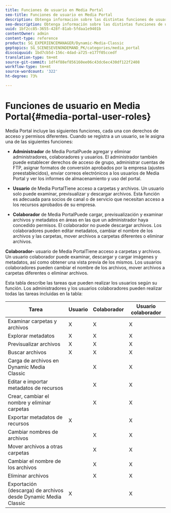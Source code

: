 ```yaml
---
title: Funciones de usuario en Media Portal
seo-title: Funciones de usuario en Media Portal
description: Obtenga información sobre las distintas funciones de usuario disponibles en Media Portal.
seo-description: Obtenga información sobre las distintas funciones de usuario disponibles en Media Portal.
uuid: 1bf2cc85-3655-428f-81ab-5fdaa1e9401b
contentOwner: admin
content-type: reference
products: SG_EXPERIENCEMANAGER/Dynamic-Media-Classic
geptopics: SG_SCENESEVENONDEMAND_PK/categories/media_portal
discoiquuid: 1bd7cb5d-156c-4dad-a725-e177f05ccedf
translation-type: tm+mt
source-git-commit: 1df4f88ef856160ee06c43dc6ec430df122f2408
workflow-type: tm+mt
source-wordcount: '322'
ht-degree: 73%

---
```



# Funciones de usuario en Media Portal{#media-portal-user-roles}

Media Portal incluye las siguientes funciones, cada una con derechos de acceso y permisos diferentes. Cuando se registra a un usuario, se le asigna una de las siguientes funciones:

* **Administrador**
de Media PortalPuede agregar y eliminar administradores, colaboradores y usuarios. El administrador también puede establecer derechos de acceso de grupo, administrar cuentas de FTP, asignar formatos de conversión aprobados por la empresa (ajustes preestablecidos), enviar correos electrónicos a los usuarios de Media Portal y ver los informes de almacenamiento y uso del portal.

* **Usuario**
de Media PortalTiene acceso a carpetas y archivos. Un usuario solo puede examinar, previsualizar y descargar archivos. Esta función es adecuada para socios de canal o de servicio que necesitan acceso a los recursos aprobados de su empresa.

* **Colaborador**
de Media PortalPuede cargar, previsualización y examinar archivos y metadatos en áreas en las que un administrador haya concedido permisos. El colaborador no puede descargar archivos. Los colaboradores pueden editar metadatos, cambiar el nombre de los archivos y las carpetas, mover archivos a carpetas diferentes o eliminar archivos.

**Colaborador-**
usuario de Media PortalTiene acceso a carpetas y archivos. Un usuario colaborador puede examinar, descargar y cargar imágenes y metadatos, así como obtener una vista previa de los mismos. Los usuarios colaboradores pueden cambiar el nombre de los archivos, mover archivos a carpetas diferentes o eliminar archivos.

Esta tabla describe las tareas que pueden realizar los usuarios según su función. Los administradores y los usuarios colaboradores pueden realizar todas las tareas incluidas en la tabla:

| Tarea | Usuario | Colaborador | Usuario colaborador |
|--- |--- |--- |--- |
| Examinar carpetas y archivos | X | X | X |
| Explorar metadatos | X | X | X |
| Previsualizar archivos | X | X | X |
| Buscar archivos | X | X | X |
| Carga de archivos en Dynamic Media Classic |  | X | X |
| Editar e importar metadatos de recursos |  | X | X |
| Crear, cambiar el nombre y eliminar carpetas |  | X | X |
| Exportar metadatos de recursos | X |  | X |
| Cambiar nombres de archivos |  | X | X |
| Mover archivos a otras carpetas |  | X | X |
| Cambiar el nombre de los archivos |  | X | X |
| Eliminar archivos |  | X | X |
| Exportación (descarga) de archivos desde Dynamic Media Classic | X |  | X |